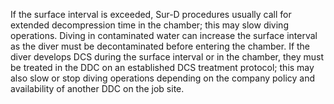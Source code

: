 If the surface interval is exceeded, Sur-D procedures usually call for extended decompression time in the chamber; this may slow diving operations. Diving in contaminated water can increase the surface interval as the diver must be decontaminated before entering the chamber. If the diver develops DCS during the surface interval or in the chamber, they must be treated in the DDC on an established DCS treatment protocol; this may also slow or stop diving operations depending on the company policy and availability of another DDC on the job site.